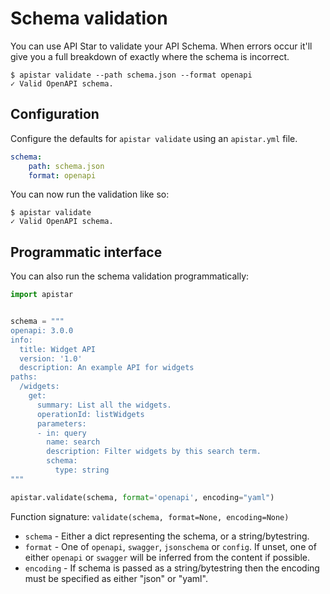 # Schema validation

You can use API Star to validate your API Schema. When errors occur it'll
give you a full breakdown of exactly where the schema is incorrect.

```shell
$ apistar validate --path schema.json --format openapi
✓ Valid OpenAPI schema.
```

## Configuration

Configure the defaults for `apistar validate` using an `apistar.yml` file.

```yaml
schema:
    path: schema.json
    format: openapi
```

You can now run the validation like so:

```shell
$ apistar validate
✓ Valid OpenAPI schema.
```

## Programmatic interface

You can also run the schema validation programmatically:

```python
import apistar


schema = """
openapi: 3.0.0
info:
  title: Widget API
  version: '1.0'
  description: An example API for widgets
paths:
  /widgets:
    get:
      summary: List all the widgets.
      operationId: listWidgets
      parameters:
      - in: query
        name: search
        description: Filter widgets by this search term.
        schema:
          type: string
"""

apistar.validate(schema, format='openapi', encoding="yaml")
```

Function signature: `validate(schema, format=None, encoding=None)`

* `schema` - Either a dict representing the schema, or a string/bytestring.
* `format` - One of `openapi`, `swagger`, `jsonschema` or `config`.
If unset, one of either `openapi` or `swagger` will be inferred from the content if possible.
* `encoding` - If schema is passed as a string/bytestring then the encoding must be
specified as either "json" or "yaml".
